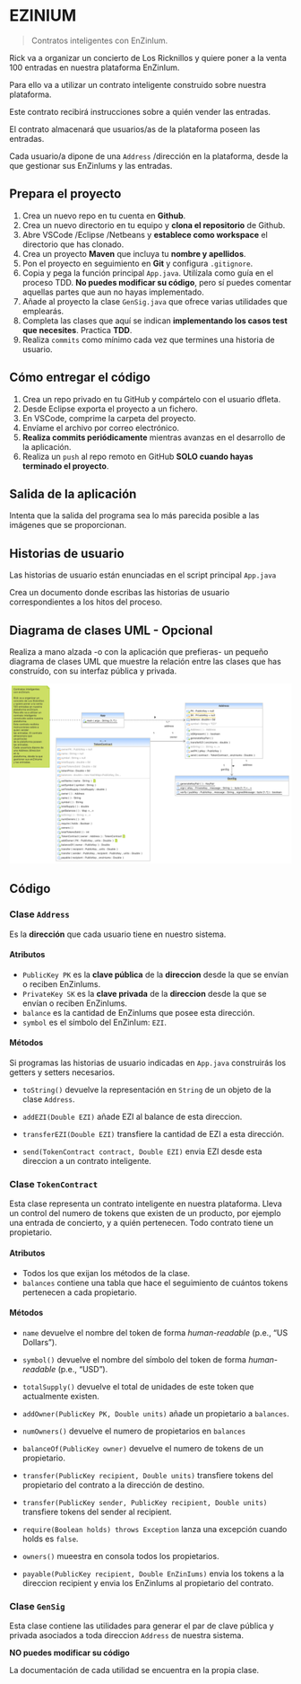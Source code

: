 EZINIUM
=======

> Contratos inteligentes con EnZinIum.

Rick va a organizar un concierto de Los Ricknillos y quiere poner a la venta 100 entradas en nuestra plataforma EnZinIum.

Para ello va a utilizar un contrato inteligente construido sobre nuestra plataforma.

Este contrato recibirá instrucciones sobre a quién vender las entradas. 

El contrato almacenará que usuarios/as de la plataforma poseen las entradas.

Cada usuario/a dipone de una `Address` /dirección en la plataforma, desde la que gestionar sus EnZinIums y las entradas.

## Prepara el proyecto

 1. Crea un nuevo repo en tu cuenta en **Github**.
 2. Crea un nuevo directorio en tu equipo y **clona el repositorio** de Github.
 3. Abre VSCode /Eclipse /Netbeans y **establece como workspace** el directorio que has clonado.
 4. Crea un proyecto **Maven** que incluya tu **nombre y apellidos**.
 5. Pon el proyecto en seguimiento en **Git** y configura `.gitignore`.
 5. Copia y pega la función principal `App.java`. Utilízala como guía en el proceso TDD. **No puedes modificar su código**, pero sí puedes comentar aquellas partes que aun no hayas implementado.
 6. Añade al proyecto la clase `GenSig.java` que ofrece varias utilidades que emplearás.
 7. Completa las clases que aquí se indican **implementando los casos test que necesites**. Practica **TDD**.
 8. Realiza `commits` como mínimo cada vez que termines una historia de usuario. 

## Cómo entregar el código

 1. Crea un repo privado en tu GitHub y compártelo con el usuario dfleta.
 2. Desde Eclipse exporta el proyecto a un fichero.
 3. En VSCode, comprime la carpeta del proyecto.
 4. Envíame el archivo por correo electrónico.
 5. **Realiza commits periódicamente** mientras avanzas en el desarrollo de la aplicación.
 6. Realiza un `push` al repo remoto en GitHub **SOLO cuando hayas terminado el proyecto**.

## Salida de la aplicación

Intenta que la salida del programa sea lo más parecida posible a las imágenes que se proporcionan.

## Historias de usuario

Las historias de usuario están enunciadas en el script principal `App.java`

Crea un documento donde escribas las historias de usuario correspondientes a los hitos del proceso.

## Diagrama de clases UML - Opcional

Realiza a mano alzada -o con la aplicación que prefieras- un pequeño diagrama de clases UML que muestre la relación entre las clases que has construído, con su interfaz pública y privada.

![diagrama de clases UML](./doc/diagrama_clases_UML.png)

## Código

### Clase `Address`

Es la **dirección** que cada usuario tiene en nuestro sistema.

#### Atributos

* `PublicKey PK` es la **clave pública** de la **direccion** desde la que se envían o reciben EnZinIums.
* `PrivateKey SK` es la **clave privada** de la **direccion** desde la que se envían o reciben EnZinIums.
* `balance` es la cantidad de EnZinIums que posee esta dirección.
* `symbol` es el símbolo del EnZinIum: `EZI`.

#### Métodos

Si programas las historias de usuario indicadas en  `App.java` construirás los getters y setters necesarios.

* `toString()` devuelve la representación en `String` de un objeto de la clase `Address`.

* `addEZI(Double EZI)` añade EZI al balance de esta direccion.
* `transferEZI(Double EZI)` transfiere la cantidad de EZI a esta dirección.
* `send(TokenContract contract, Double EZI)` envia EZI desde esta direccion a un contrato inteligente.



### Clase `TokenContract`

Esta clase representa un contrato inteligente en nuestra plataforma.
Lleva un control del numero de tokens que existen de un producto, por ejemplo una entrada de concierto, y a quién pertenecen.
Todo contrato tiene un propietario.

#### Atributos

* Todos los que exijan los métodos de la clase.
* `balances` contiene una tabla que hace el seguimiento de cuántos tokens pertenecen a cada propietario. 

#### Métodos

* `name` devuelve el nombre del token de forma  _human-readable_ (p.e., “US Dollars”).
* `symbol()` devuelve el nombre del símbolo del token de forma _human-readable_ (p.e., “USD”).
* `totalSupply()` devuelve el total de unidades de este token que actualmente existen.

* `addOwner(PublicKey PK, Double units)` añade un propietario a `balances`.
* `numOwners()` devuelve el numero de propietarios en  `balances`
* `balanceOf(PublicKey owner)` devuelve el numero de tokens de un propietario.
* `transfer(PublicKey recipient, Double units)` transfiere tokens del propietario del contrato a la dirección de destino.
* `transfer(PublicKey sender, PublicKey recipient, Double units)` transfiere tokens del sender al recipient.
* `require(Boolean holds) throws Exception` lanza una excepción cuando holds es `false`.
* `owners()` mueestra en consola todos los propietarios.
* `payable(PublicKey recipient, Double EnZinIums)` envia los tokens a la direccion recipient y envia los EnZinIums al propietario del contrato.

### Clase `GenSig`

Esta clase contiene las utilidades para generar el par de clave pública y privada asociados a toda direccion `Address` de nuestra sistema.

**NO puedes modificar su código**

La documentación de cada utilidad se encuentra en la propia clase.